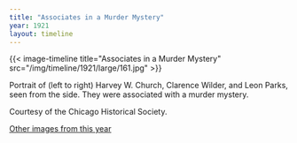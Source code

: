 ```yaml
---
title: "Associates in a Murder Mystery"
year: 1921
layout: timeline
---
```


{{< image-timeline title="Associates in a Murder Mystery" src="/img/timeline/1921/large/161.jpg" >}}


Portrait of (left to right) Harvey W. Church, Clarence Wilder, and Leon Parks, seen from the side. They were associated with a murder mystery. 

Courtesy of the Chicago Historical Society.  

[Other images from this year](/historical/timeline/1921)